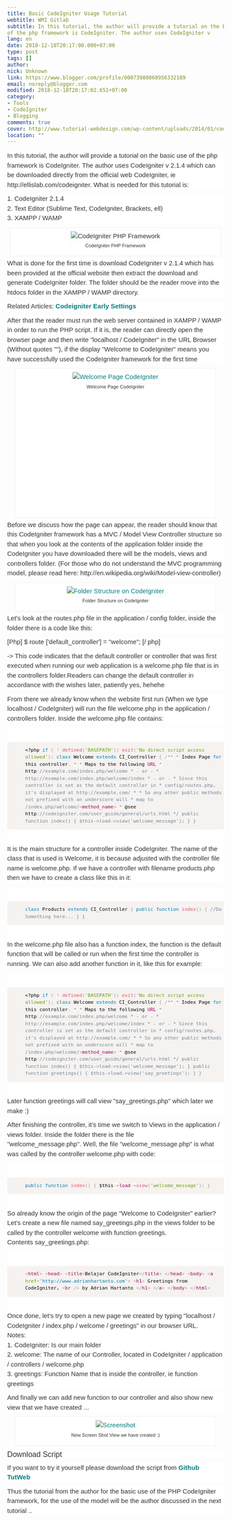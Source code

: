 ```yaml
---
title: Basic CodeIgniter Usage Tutorial
webtitle: WMI Gitlab
subtitle: In this tutorial, the author will provide a tutorial on the basic use
of the php framework is CodeIgniter. The author uses CodeIgniter v
lang: en
date: 2018-12-18T20:17:00.000+07:00
type: post
tags: []
author:
nick: Unknown
link: https://www.blogger.com/profile/00073980860956332189
email: noreply@blogger.com
modified: 2018-12-18T20:17:02.651+07:00
category:
- Tools
- CodeIgniter
- Blogging
comments: true
cover: http://www.tutorial-webdesign.com/wp-content/uploads/2014/01/codeigniter.png
location: ""
---
```


<div style="background-color: white; color: #333333; font-family: Gudea, helvetica, arial, verdana, 'Times New roman', sans-serif; font-size: 15px; line-height: 22.5px; margin-bottom: 10px; padding: 0px; word-wrap: break-word;"><span class="notranslate" style="margin: 0px; padding: 0px;">In this tutorial, the author will provide a tutorial on the basic use of the php framework is CodeIgniter.</span>&nbsp;<span class="notranslate" style="margin: 0px; padding: 0px;">The author uses CodeIgniter v 2.1.4 which can be downloaded directly from the official web CodeIgniter, ie http://ellislab.com/codeigniter.</span>&nbsp;<span class="notranslate" style="margin: 0px; padding: 0px;">What is needed for this tutorial is:</span></div><div style="background-color: white; color: #333333; font-family: Gudea, helvetica, arial, verdana, 'Times New roman', sans-serif; font-size: 15px; line-height: 22.5px; margin-bottom: 10px; padding: 0px; word-wrap: break-word;"><span class="notranslate" style="margin: 0px; padding: 0px;">1. CodeIgniter 2.1.4</span><br><span class="notranslate" style="margin: 0px; padding: 0px;">2. Text Editor (Sublime Text, CodeIgniter, Brackets, ell)</span><br><span class="notranslate" style="margin: 0px; padding: 0px;">3. XAMPP / WAMP</span></div><div class="wp-caption aligncenter" id="attachment_5223" style="background: rgb(255, 255, 255); border: 1px solid rgb(240, 240, 240); color: #333333; font-family: Gudea, helvetica, arial, verdana, 'Times New roman', sans-serif; font-size: 15px; line-height: 22.5px; margin: 5px auto; max-width: 96%; padding: 5px 3px 10px; text-align: center; width: 510px; word-wrap: break-word;"><img alt="CodeIgniter PHP Framework" class="size-full wp-image-5223" src="http://www.tutorial-webdesign.com/wp-content/uploads/2014/01/codeigniter.png" height="312" sizes="(max-width: 500px) 100vw, 500px" srcset="http://www.tutorial-webdesign.com/wp-content/uploads/2014/01/codeigniter.png 500w, http://www.tutorial-webdesign.com/wp-content/uploads/2014/01/codeigniter-450x280.png 450w" style="border: 1px solid rgb(244, 244, 244); box-sizing: border-box; height: auto; margin: 0px; max-width: 100%; padding: 2px; vertical-align: middle; width: auto;" width="500"><br><div class="wp-caption-text" style="font-size: 11px; line-height: 17px; padding: 0px 4px 5px; word-wrap: break-word;"><span class="notranslate" style="margin: 0px; padding: 0px;">CodeIgniter PHP Framework</span></div></div><div style="background-color: white; color: #333333; font-family: Gudea, helvetica, arial, verdana, 'Times New roman', sans-serif; font-size: 15px; line-height: 22.5px; margin-bottom: 10px; padding: 0px; word-wrap: break-word;"><span class="notranslate" style="margin: 0px; padding: 0px;">What is done for the first time is download CodeIgniter v 2.1.4 which has been provided at the official website then extract the download and generate CodeIgniter folder.</span>&nbsp;<span class="notranslate" style="margin: 0px; padding: 0px;">The folder should be the reader move into the htdocs folder in the XAMPP / WAMP directory.</span></div><div style="background-color: white; color: #333333; font-family: Gudea, helvetica, arial, verdana, 'Times New roman', sans-serif; font-size: 15px; line-height: 22.5px; margin-bottom: 10px; padding: 0px; word-wrap: break-word;"><span class="notranslate" style="margin: 0px; padding: 0px;">Related Articles:&nbsp;<strong style="margin: 0px; padding: 0px;"><a href="http://translate.googleusercontent.com/translate_c?depth=1&amp;nv=1&amp;rurl=translate.google.com&amp;sl=id&amp;sp=nmt4&amp;tl=en&amp;u=http://www.tutorial-webdesign.com/menghilangkan-index-php-di-codeigniter/&amp;usg=ALkJrhip-cCW96nqXDsM897bt2TR85zOLw" style="color: #047e7d; margin: 0px; padding: 0px; text-decoration: none;" target="_blank" title="Initial Setting Codeigniter" rel="noopener noreferer nofollow">Codeigniter Early Settings</a></strong></span></div><div style="background-color: white; color: #333333; font-family: Gudea, helvetica, arial, verdana, 'Times New roman', sans-serif; font-size: 15px; line-height: 22.5px; margin-bottom: 10px; padding: 0px; word-wrap: break-word;"><span class="notranslate" style="margin: 0px; padding: 0px;">After that the reader must run the web server contained in XAMPP / WAMP in order to run the PHP script.</span>&nbsp;<span class="notranslate" style="margin: 0px; padding: 0px;">If it is, the reader can directly open the browser page and then write "localhost / CodeIgniter" in the URL Browser (Without quotes ""), if the display "Welcome to CodeIgniter" means you have successfully used the CodeIgniter framework for the first time</span></div><div class="wp-caption aligncenter" id="attachment_5209" style="background: rgb(255, 255, 255); border: 1px solid rgb(240, 240, 240); color: #333333; font-family: Gudea, helvetica, arial, verdana, 'Times New roman', sans-serif; font-size: 15px; line-height: 22.5px; margin: 5px auto; max-width: 96%; padding: 5px 3px 10px; text-align: center; width: 460px; word-wrap: break-word;"><a href="http://www.tutorial-webdesign.com/wp-content/uploads/2014/01/Screen-Shot-2014-01-26-at-2.56.21-PM.png" style="color: #047e7d; margin: 0px; padding: 0px; text-decoration: none;" rel="noopener noreferer nofollow"><img alt="Welcome Page CodeIgniter" class="size-medium wp-image-5209" src="http://www.tutorial-webdesign.com/wp-content/uploads/2014/01/Screen-Shot-2014-01-26-at-2.56.21-PM-450x281.png" height="281" sizes="(max-width: 450px) 100vw, 450px" srcset="http://www.tutorial-webdesign.com/wp-content/uploads/2014/01/Screen-Shot-2014-01-26-at-2.56.21-PM-450x281.png 450w, http://www.tutorial-webdesign.com/wp-content/uploads/2014/01/Screen-Shot-2014-01-26-at-2.56.21-PM-750x468.png 750w, http://www.tutorial-webdesign.com/wp-content/uploads/2014/01/Screen-Shot-2014-01-26-at-2.56.21-PM.png 1280w" style="border: 1px solid rgb(244, 244, 244); box-sizing: border-box; height: auto; margin: 0px; max-width: 100%; padding: 2px; vertical-align: middle; width: auto;" width="450"></a><br><div class="wp-caption-text" style="font-size: 11px; line-height: 17px; padding: 0px 4px 5px; word-wrap: break-word;"><span class="notranslate" style="margin: 0px; padding: 0px;">Welcome Page CodeIgniter</span></div><div class="twd-adpost" style="margin: 0px; padding: 0px; word-wrap: break-word;"><div class="textwidget" style="margin: 0px; padding: 0px; word-wrap: break-word;"><ins id="aswift_0_expand" style="background-color: transparent; border: none; display: inline-table; height: 280px; margin: 0px; padding: 0px; position: relative; visibility: visible; width: 336px;"><ins id="aswift_0_anchor" style="background-color: transparent; border: none; display: block; height: 280px; margin: 0px; padding: 0px; position: relative; visibility: visible; width: 336px;"><iframe allowfullscreen="true" allowtransparency="true" frameborder="0" height="280" hspace="0" id="aswift_0" marginheight="0" marginwidth="0" name="aswift_0" scrolling="no" style="height: 280px; left: 0px; margin: 0px; padding: 0px; position: absolute; top: 0px; width: 336px;" vspace="0" width="336"></iframe></ins></ins></div></div></div><div style="background-color: white; color: #333333; font-family: Gudea, helvetica, arial, verdana, 'Times New roman', sans-serif; font-size: 15px; line-height: 22.5px; margin-bottom: 10px; padding: 0px; word-wrap: break-word;"><span class="notranslate" style="margin: 0px; padding: 0px;">Before we discuss how the page can appear, the reader should know that this CodeIgniter framework has a MVC / Model View Controller structure so that when you look at the contents of the application folder inside the CodeIgniter you have downloaded there will be the models, views and controllers folder.</span>&nbsp;<span class="notranslate" style="margin: 0px; padding: 0px;">(For those who do not understand the MVC programming model, please read here: http://en.wikipedia.org/wiki/Model-view-controller)</span></div><div class="wp-caption aligncenter" id="attachment_5211" style="background: rgb(255, 255, 255); border: 1px solid rgb(240, 240, 240); color: #333333; font-family: Gudea, helvetica, arial, verdana, 'Times New roman', sans-serif; font-size: 15px; line-height: 22.5px; margin: 5px auto; max-width: 96%; padding: 5px 3px 10px; text-align: center; width: 460px; word-wrap: break-word;"><a href="http://www.tutorial-webdesign.com/wp-content/uploads/2014/01/Screen-Shot-2014-01-26-at-2.57.17-PM.png" style="color: #047e7d; margin: 0px; padding: 0px; text-decoration: none;" rel="noopener noreferer nofollow"><img alt="Folder Structure on CodeIgniter" class="size-medium wp-image-5211" src="http://www.tutorial-webdesign.com/wp-content/uploads/2014/01/Screen-Shot-2014-01-26-at-2.57.17-PM-450x281.png" height="281" sizes="(max-width: 450px) 100vw, 450px" srcset="http://www.tutorial-webdesign.com/wp-content/uploads/2014/01/Screen-Shot-2014-01-26-at-2.57.17-PM-450x281.png 450w, http://www.tutorial-webdesign.com/wp-content/uploads/2014/01/Screen-Shot-2014-01-26-at-2.57.17-PM-750x468.png 750w, http://www.tutorial-webdesign.com/wp-content/uploads/2014/01/Screen-Shot-2014-01-26-at-2.57.17-PM.png 1280w" style="border: 1px solid rgb(244, 244, 244); box-sizing: border-box; height: auto; margin: 0px; max-width: 100%; padding: 2px; vertical-align: middle; width: auto;" width="450"></a><br><div class="wp-caption-text" style="font-size: 11px; line-height: 17px; padding: 0px 4px 5px; word-wrap: break-word;"><span class="notranslate" style="margin: 0px; padding: 0px;">Folder Structure on CodeIgniter</span></div></div><div style="background-color: white; color: #333333; font-family: Gudea, helvetica, arial, verdana, 'Times New roman', sans-serif; font-size: 15px; line-height: 22.5px; margin-bottom: 10px; padding: 0px; word-wrap: break-word;"><span class="notranslate" style="margin: 0px; padding: 0px;">Let's look at the routes.php file in the application / config folder, inside the folder there is a code like this:</span></div><div style="background-color: white; color: #333333; font-family: Gudea, helvetica, arial, verdana, 'Times New roman', sans-serif; font-size: 15px; line-height: 22.5px; margin-bottom: 10px; padding: 0px; word-wrap: break-word;"><span class="notranslate" style="margin: 0px; padding: 0px;">[Php] $ route ['default_controller'] = "welcome"; [/ php]</span></div><div style="background-color: white; color: #333333; font-family: Gudea, helvetica, arial, verdana, 'Times New roman', sans-serif; font-size: 15px; line-height: 22.5px; margin-bottom: 10px; padding: 0px; word-wrap: break-word;"><span class="notranslate" style="margin: 0px; padding: 0px;">-&gt; This code indicates that the default controller or controller that was first executed when running our web application is a welcome.php file that is in the controllers folder.</span><span class="notranslate" style="margin: 0px; padding: 0px;">Readers can change the default controller in accordance with the wishes later, patiently yes, hehehe</span></div><div style="background-color: white; color: #333333; font-family: Gudea, helvetica, arial, verdana, 'Times New roman', sans-serif; font-size: 15px; line-height: 22.5px; margin-bottom: 10px; padding: 0px; word-wrap: break-word;"><span class="notranslate" style="margin: 0px; padding: 0px;">From there we already know when the website first run (When we type localhost / CodeIgniter) will run the file welcome.php in the application / controllers folder.</span>&nbsp;<span class="notranslate" style="margin: 0px; padding: 0px;">Inside the welcome.php file contains:</span></div><div class="code-embed-wrapper" style="background-color: white; color: #333333; font-family: Gudea, helvetica, arial, verdana, 'Times New roman', sans-serif; font-size: 15px; line-height: 22.5px; margin: 0px; padding: 1.5em 0px; position: relative; word-wrap: break-word;"><pre class=" code-embed-pre line-numbers language-php" data-line-offset="0" data-start="1" style="background: rgb(245, 242, 240); border-radius: 4px; border: none; color: black; counter-reset: linenumber 0; direction: ltr; font-family: Consolas, Monaco, 'Andale Mono', monospace; font-size: 11px; line-height: 1.5; max-width: 100%; overflow: auto; padding: 1em 0px; position: relative; tab-size: 4; text-shadow: white 0px 1px; word-break: normal; word-spacing: normal; word-wrap: normal;"><code class=" code-embed-code language-php" style="background: transparent; border-radius: 3px; border: 0px; direction: ltr; display: block; font-family: Consolas, Monaco, 'Andale Mono', monospace; font-size: inherit; line-height: 1.5; margin: 0px; padding: 0px 0px 0px 3.8em; position: relative; tab-size: 4; text-shadow: white 0px 1px; word-break: normal; word-spacing: normal; word-wrap: normal;"><span class="token delimiter" style="margin: 0px; padding: 0px;">&lt;?php</span> <span class="token keyword" style="color: #0077aa; margin: 0px; padding: 0px;">if</span> <span class="token punctuation" style="color: #999999; margin: 0px; padding: 0px;">(</span> <span class="token operator" style="background: rgba(255 , 255 , 255 , 0.498039); color: #a67f59; margin: 0px; padding: 0px;">!</span> <span class="token function" style="color: #dd4a68; margin: 0px; padding: 0px;">defined</span><span class="token punctuation" style="color: #999999; margin: 0px; padding: 0px;">(</span><span class="token string" style="color: #669900; margin: 0px; padding: 0px;">'BASEPATH'</span><span class="token punctuation" style="color: #999999; margin: 0px; padding: 0px;">)</span><span class="token punctuation" style="color: #999999; margin: 0px; padding: 0px;">)</span> <span class="token function" style="color: #dd4a68; margin: 0px; padding: 0px;">exit</span><span class="token punctuation" style="color: #999999; margin: 0px; padding: 0px;">(</span><span class="token string" style="color: #669900; margin: 0px; padding: 0px;">'No direct script access allowed'</span><span class="token punctuation" style="color: #999999; margin: 0px; padding: 0px;">)</span><span class="token punctuation" style="color: #999999; margin: 0px; padding: 0px;">;</span> <span class="token keyword" style="color: #0077aa; margin: 0px; padding: 0px;">class</span> <span class="token class-name" style="margin: 0px; padding: 0px;">Welcome</span> <span class="token keyword" style="color: #0077aa; margin: 0px; padding: 0px;">extends</span> <span class="token class-name" style="margin: 0px; padding: 0px;">CI_Controller</span> <span class="token punctuation" style="color: #999999; margin: 0px; padding: 0px;">{</span> <span class="token operator" style="background: rgba(255 , 255 , 255 , 0.498039); color: #a67f59; margin: 0px; padding: 0px;">/</span><span class="token operator" style="background: rgba(255 , 255 , 255 , 0.498039); color: #a67f59; margin: 0px; padding: 0px;">*</span><span class="token operator" style="background: rgba(255 , 255 , 255 , 0.498039); color: #a67f59; margin: 0px; padding: 0px;">*</span> <span class="token operator" style="background: rgba(255 , 255 , 255 , 0.498039); color: #a67f59; margin: 0px; padding: 0px;">*</span> Index Page <span class="token keyword" style="color: #0077aa; margin: 0px; padding: 0px;">for</span> this controller<span class="token punctuation" style="color: #999999; margin: 0px; padding: 0px;">.</span> <span class="token operator" style="background: rgba(255 , 255 , 255 , 0.498039); color: #a67f59; margin: 0px; padding: 0px;">*</span> <span class="token operator" style="background: rgba(255 , 255 , 255 , 0.498039); color: #a67f59; margin: 0px; padding: 0px;">*</span> Maps to the following <span class="token constant" style="color: #990055; margin: 0px; padding: 0px;">URL</span> <span class="token operator" style="background: rgba(255 , 255 , 255 , 0.498039); color: #a67f59; margin: 0px; padding: 0px;">*</span> http<span class="token punctuation" style="color: #999999; margin: 0px; padding: 0px;">:</span><span class="token comment" spellcheck="true" style="color: slategrey; margin: 0px; padding: 0px;">//example.com/index.php/welcome * - or - * http://example.com/index.php/welcome/index * - or - * Since this controller is set as the default controller in * config/routes.php, it's displayed at http://example.com/ * * So any other public methods not prefixed with an underscore will * map to /index.php/welcome/</span><span class="token markup" style="margin: 0px; padding: 0px;"><span class="token tag" style="color: #990055; margin: 0px; padding: 0px;"><span class="token tag" style="margin: 0px; padding: 0px;"><span class="token punctuation" style="color: #999999; margin: 0px; padding: 0px;">&lt;</span>method_name</span><span class="token punctuation" style="color: #999999; margin: 0px; padding: 0px;">&gt;</span></span></span> <span class="token operator" style="background: rgba(255 , 255 , 255 , 0.498039); color: #a67f59; margin: 0px; padding: 0px;">*</span> @see http<span class="token punctuation" style="color: #999999; margin: 0px; padding: 0px;">:</span><span class="token comment" spellcheck="true" style="color: slategrey; margin: 0px; padding: 0px;">//codeigniter.com/user_guide/general/urls.html */ public function index() { $this-&gt;load-&gt;view('welcome_message'); } } </span><span class="line-numbers-rows" style="-webkit-user-select: none; border-right-color: rgb(153, 153, 153); border-right-style: solid; border-right-width: 1px; left: 0px; letter-spacing: -1px; margin: 0px; padding: 0px; pointer-events: none; position: absolute; top: 0px; width: 3em;"><span style="counter-increment: linenumber 1; display: block; margin: 0px; padding: 0px; pointer-events: none;"></span></span></code></pre><div class="code-embed-infos" style="background: rgb(216, 216, 216); bottom: 0px; left: 0px; margin: 0px; overflow: hidden; padding: 0px; position: relative; width: 300px; word-wrap: break-word;"></div></div><div style="background-color: white; color: #333333; font-family: Gudea, helvetica, arial, verdana, 'Times New roman', sans-serif; font-size: 15px; line-height: 22.5px; margin-bottom: 10px; padding: 0px; word-wrap: break-word;"><span class="notranslate" style="margin: 0px; padding: 0px;">It is the main structure for a controller inside CodeIgniter.</span>&nbsp;<span class="notranslate" style="margin: 0px; padding: 0px;">The name of the class that is used is Welcome, it is because adjusted with the controller file name is welcome.php.</span>&nbsp;<span class="notranslate" style="margin: 0px; padding: 0px;">If we have a controller with filename products.php then we have to create a class like this in it:</span></div><div class="code-embed-wrapper" style="background-color: white; color: #333333; font-family: Gudea, helvetica, arial, verdana, 'Times New roman', sans-serif; font-size: 15px; line-height: 22.5px; margin: 0px; padding: 1.5em 0px; position: relative; word-wrap: break-word;"><pre class=" code-embed-pre line-numbers language-php" data-line-offset="0" data-start="1" style="background: rgb(245, 242, 240); border-radius: 4px; border: none; color: black; counter-reset: linenumber 0; direction: ltr; font-family: Consolas, Monaco, 'Andale Mono', monospace; font-size: 11px; line-height: 1.5; max-width: 100%; overflow: auto; padding: 1em 0px; position: relative; tab-size: 4; text-shadow: white 0px 1px; word-break: normal; word-spacing: normal; word-wrap: normal;"><code class=" code-embed-code language-php" style="background: transparent; border-radius: 3px; border: 0px; direction: ltr; display: block; font-family: Consolas, Monaco, 'Andale Mono', monospace; font-size: inherit; line-height: 1.5; margin: 0px; padding: 0px 0px 0px 3.8em; position: relative; tab-size: 4; text-shadow: white 0px 1px; word-break: normal; word-spacing: normal; word-wrap: normal;"><span class="token keyword" style="color: #0077aa; margin: 0px; padding: 0px;">class</span> <span class="token class-name" style="margin: 0px; padding: 0px;">Products</span> <span class="token keyword" style="color: #0077aa; margin: 0px; padding: 0px;">extends</span> <span class="token class-name" style="margin: 0px; padding: 0px;">CI_Controller</span> <span class="token punctuation" style="color: #999999; margin: 0px; padding: 0px;">{</span> <span class="token keyword" style="color: #0077aa; margin: 0px; padding: 0px;">public</span> <span class="token keyword" style="color: #0077aa; margin: 0px; padding: 0px;">function</span> <span class="token function" style="color: #dd4a68; margin: 0px; padding: 0px;">index</span><span class="token punctuation" style="color: #999999; margin: 0px; padding: 0px;">(</span><span class="token punctuation" style="color: #999999; margin: 0px; padding: 0px;">)</span> <span class="token punctuation" style="color: #999999; margin: 0px; padding: 0px;">{</span> <span class="token comment" spellcheck="true" style="color: slategrey; margin: 0px; padding: 0px;">//Do Something here... } } </span><span class="line-numbers-rows" style="-webkit-user-select: none; border-right-color: rgb(153, 153, 153); border-right-style: solid; border-right-width: 1px; left: 0px; letter-spacing: -1px; margin: 0px; padding: 0px; pointer-events: none; position: absolute; top: 0px; width: 3em;"><span style="counter-increment: linenumber 1; display: block; margin: 0px; padding: 0px; pointer-events: none;"></span></span></code></pre><div class="code-embed-infos" style="background: rgb(216, 216, 216); bottom: 0px; left: 0px; margin: 0px; overflow: hidden; padding: 0px; position: relative; width: 300px; word-wrap: break-word;"></div></div><div style="background-color: white; color: #333333; font-family: Gudea, helvetica, arial, verdana, 'Times New roman', sans-serif; font-size: 15px; line-height: 22.5px; margin-bottom: 10px; padding: 0px; word-wrap: break-word;"><span class="notranslate" style="margin: 0px; padding: 0px;">In the welcome.php file also has a function index, the function is the default function that will be called or run when the first time the controller is running.</span>&nbsp;<span class="notranslate" style="margin: 0px; padding: 0px;">We can also add another function in it, like this for example:</span></div><div class="code-embed-wrapper" style="background-color: white; color: #333333; font-family: Gudea, helvetica, arial, verdana, 'Times New roman', sans-serif; font-size: 15px; line-height: 22.5px; margin: 0px; padding: 1.5em 0px; position: relative; word-wrap: break-word;"><pre class=" code-embed-pre line-numbers language-php" data-line-offset="0" data-start="1" style="background: rgb(245, 242, 240); border-radius: 4px; border: none; color: black; counter-reset: linenumber 0; direction: ltr; font-family: Consolas, Monaco, 'Andale Mono', monospace; font-size: 11px; line-height: 1.5; max-width: 100%; overflow: auto; padding: 1em 0px; position: relative; tab-size: 4; text-shadow: white 0px 1px; word-break: normal; word-spacing: normal; word-wrap: normal;"><code class=" code-embed-code language-php" style="background: transparent; border-radius: 3px; border: 0px; direction: ltr; display: block; font-family: Consolas, Monaco, 'Andale Mono', monospace; font-size: inherit; line-height: 1.5; margin: 0px; padding: 0px 0px 0px 3.8em; position: relative; tab-size: 4; text-shadow: white 0px 1px; word-break: normal; word-spacing: normal; word-wrap: normal;"><span class="token delimiter" style="margin: 0px; padding: 0px;">&lt;?php</span> <span class="token keyword" style="color: #0077aa; margin: 0px; padding: 0px;">if</span> <span class="token punctuation" style="color: #999999; margin: 0px; padding: 0px;">(</span> <span class="token operator" style="background: rgba(255 , 255 , 255 , 0.498039); color: #a67f59; margin: 0px; padding: 0px;">!</span> <span class="token function" style="color: #dd4a68; margin: 0px; padding: 0px;">defined</span><span class="token punctuation" style="color: #999999; margin: 0px; padding: 0px;">(</span><span class="token string" style="color: #669900; margin: 0px; padding: 0px;">'BASEPATH'</span><span class="token punctuation" style="color: #999999; margin: 0px; padding: 0px;">)</span><span class="token punctuation" style="color: #999999; margin: 0px; padding: 0px;">)</span> <span class="token function" style="color: #dd4a68; margin: 0px; padding: 0px;">exit</span><span class="token punctuation" style="color: #999999; margin: 0px; padding: 0px;">(</span><span class="token string" style="color: #669900; margin: 0px; padding: 0px;">'No direct script access allowed'</span><span class="token punctuation" style="color: #999999; margin: 0px; padding: 0px;">)</span><span class="token punctuation" style="color: #999999; margin: 0px; padding: 0px;">;</span> <span class="token keyword" style="color: #0077aa; margin: 0px; padding: 0px;">class</span> <span class="token class-name" style="margin: 0px; padding: 0px;">Welcome</span> <span class="token keyword" style="color: #0077aa; margin: 0px; padding: 0px;">extends</span> <span class="token class-name" style="margin: 0px; padding: 0px;">CI_Controller</span> <span class="token punctuation" style="color: #999999; margin: 0px; padding: 0px;">{</span> <span class="token operator" style="background: rgba(255 , 255 , 255 , 0.498039); color: #a67f59; margin: 0px; padding: 0px;">/</span><span class="token operator" style="background: rgba(255 , 255 , 255 , 0.498039); color: #a67f59; margin: 0px; padding: 0px;">*</span><span class="token operator" style="background: rgba(255 , 255 , 255 , 0.498039); color: #a67f59; margin: 0px; padding: 0px;">*</span> <span class="token operator" style="background: rgba(255 , 255 , 255 , 0.498039); color: #a67f59; margin: 0px; padding: 0px;">*</span> Index Page <span class="token keyword" style="color: #0077aa; margin: 0px; padding: 0px;">for</span> this controller<span class="token punctuation" style="color: #999999; margin: 0px; padding: 0px;">.</span> <span class="token operator" style="background: rgba(255 , 255 , 255 , 0.498039); color: #a67f59; margin: 0px; padding: 0px;">*</span> <span class="token operator" style="background: rgba(255 , 255 , 255 , 0.498039); color: #a67f59; margin: 0px; padding: 0px;">*</span> Maps to the following <span class="token constant" style="color: #990055; margin: 0px; padding: 0px;">URL</span> <span class="token operator" style="background: rgba(255 , 255 , 255 , 0.498039); color: #a67f59; margin: 0px; padding: 0px;">*</span> http<span class="token punctuation" style="color: #999999; margin: 0px; padding: 0px;">:</span><span class="token comment" spellcheck="true" style="color: slategrey; margin: 0px; padding: 0px;">//example.com/index.php/welcome * - or - * http://example.com/index.php/welcome/index * - or - * Since this controller is set as the default controller in * config/routes.php, it's displayed at http://example.com/ * * So any other public methods not prefixed with an underscore will * map to /index.php/welcome/</span><span class="token markup" style="margin: 0px; padding: 0px;"><span class="token tag" style="color: #990055; margin: 0px; padding: 0px;"><span class="token tag" style="margin: 0px; padding: 0px;"><span class="token punctuation" style="color: #999999; margin: 0px; padding: 0px;">&lt;</span>method_name</span><span class="token punctuation" style="color: #999999; margin: 0px; padding: 0px;">&gt;</span></span></span> <span class="token operator" style="background: rgba(255 , 255 , 255 , 0.498039); color: #a67f59; margin: 0px; padding: 0px;">*</span> @see http<span class="token punctuation" style="color: #999999; margin: 0px; padding: 0px;">:</span><span class="token comment" spellcheck="true" style="color: slategrey; margin: 0px; padding: 0px;">//codeigniter.com/user_guide/general/urls.html */ public function index() { $this-&gt;load-&gt;view('welcome_message'); } public function greetings() { $this-&gt;load-&gt;view('say_greetings'); } } </span><span class="line-numbers-rows" style="-webkit-user-select: none; border-right-color: rgb(153, 153, 153); border-right-style: solid; border-right-width: 1px; left: 0px; letter-spacing: -1px; margin: 0px; padding: 0px; pointer-events: none; position: absolute; top: 0px; width: 3em;"><span style="counter-increment: linenumber 1; display: block; margin: 0px; padding: 0px; pointer-events: none;"></span></span></code></pre><div class="code-embed-infos" style="background: rgb(216, 216, 216); bottom: 0px; left: 0px; margin: 0px; overflow: hidden; padding: 0px; position: relative; width: 300px; word-wrap: break-word;"></div></div><div style="background-color: white; color: #333333; font-family: Gudea, helvetica, arial, verdana, 'Times New roman', sans-serif; font-size: 15px; line-height: 22.5px; margin-bottom: 10px; padding: 0px; word-wrap: break-word;"><span class="notranslate" style="margin: 0px; padding: 0px;">Later function greetings will call view "say_greetings.php" which later we make :)</span></div><div style="background-color: white; color: #333333; font-family: Gudea, helvetica, arial, verdana, 'Times New roman', sans-serif; font-size: 15px; line-height: 22.5px; margin-bottom: 10px; padding: 0px; word-wrap: break-word;"><span class="notranslate" style="margin: 0px; padding: 0px;">After finishing the controller, it's time we switch to Views in the application / views folder.</span>&nbsp;<span class="notranslate" style="margin: 0px; padding: 0px;">Inside the folder there is the file "welcome_message.php".</span>&nbsp;<span class="notranslate" style="margin: 0px; padding: 0px;">Well, the file "welcome_message.php" is what was called by the controller welcome.php with code:</span></div><div class="code-embed-wrapper" style="background-color: white; color: #333333; font-family: Gudea, helvetica, arial, verdana, 'Times New roman', sans-serif; font-size: 15px; line-height: 22.5px; margin: 0px; padding: 1.5em 0px; position: relative; word-wrap: break-word;"><pre class=" code-embed-pre line-numbers language-php" data-line-offset="0" data-start="1" style="background: rgb(245, 242, 240); border-radius: 4px; border: none; color: black; counter-reset: linenumber 0; direction: ltr; font-family: Consolas, Monaco, 'Andale Mono', monospace; font-size: 11px; line-height: 1.5; max-width: 100%; overflow: auto; padding: 1em 0px; position: relative; tab-size: 4; text-shadow: white 0px 1px; word-break: normal; word-spacing: normal; word-wrap: normal;"><code class=" code-embed-code language-php" style="background: transparent; border-radius: 3px; border: 0px; direction: ltr; display: block; font-family: Consolas, Monaco, 'Andale Mono', monospace; font-size: inherit; line-height: 1.5; margin: 0px; padding: 0px 0px 0px 3.8em; position: relative; tab-size: 4; text-shadow: white 0px 1px; word-break: normal; word-spacing: normal; word-wrap: normal;"><span class="token keyword" style="color: #0077aa; margin: 0px; padding: 0px;">public</span> <span class="token keyword" style="color: #0077aa; margin: 0px; padding: 0px;">function</span> <span class="token function" style="color: #dd4a68; margin: 0px; padding: 0px;">index</span><span class="token punctuation" style="color: #999999; margin: 0px; padding: 0px;">(</span><span class="token punctuation" style="color: #999999; margin: 0px; padding: 0px;">)</span> <span class="token punctuation" style="color: #999999; margin: 0px; padding: 0px;">{</span> <span class="token this" style="margin: 0px; padding: 0px;">$this</span><span class="token operator" style="background: rgba(255 , 255 , 255 , 0.498039); color: #a67f59; margin: 0px; padding: 0px;">-</span><span class="token operator" style="background: rgba(255 , 255 , 255 , 0.498039); color: #a67f59; margin: 0px; padding: 0px;">&gt;</span><span class="token property" style="color: #990055; margin: 0px; padding: 0px;">load</span><span class="token operator" style="background: rgba(255 , 255 , 255 , 0.498039); color: #a67f59; margin: 0px; padding: 0px;">-</span><span class="token operator" style="background: rgba(255 , 255 , 255 , 0.498039); color: #a67f59; margin: 0px; padding: 0px;">&gt;</span><span class="token function" style="color: #dd4a68; margin: 0px; padding: 0px;">view</span><span class="token punctuation" style="color: #999999; margin: 0px; padding: 0px;">(</span><span class="token string" style="color: #669900; margin: 0px; padding: 0px;">'welcome_message'</span><span class="token punctuation" style="color: #999999; margin: 0px; padding: 0px;">)</span><span class="token punctuation" style="color: #999999; margin: 0px; padding: 0px;">;</span> <span class="token punctuation" style="color: #999999; margin: 0px; padding: 0px;">}</span> <span class="line-numbers-rows" style="-webkit-user-select: none; border-right-color: rgb(153, 153, 153); border-right-style: solid; border-right-width: 1px; left: 0px; letter-spacing: -1px; margin: 0px; padding: 0px; pointer-events: none; position: absolute; top: 0px; width: 3em;"><span style="counter-increment: linenumber 1; display: block; margin: 0px; padding: 0px; pointer-events: none;"></span></span></code></pre><div class="code-embed-infos" style="background: rgb(216, 216, 216); bottom: 0px; left: 0px; margin: 0px; overflow: hidden; padding: 0px; position: relative; width: 300px; word-wrap: break-word;"></div></div><div style="background-color: white; color: #333333; font-family: Gudea, helvetica, arial, verdana, 'Times New roman', sans-serif; font-size: 15px; line-height: 22.5px; margin-bottom: 10px; padding: 0px; word-wrap: break-word;"><span class="notranslate" style="margin: 0px; padding: 0px;">So already know the origin of the page "Welcome to CodeIgniter" earlier?</span><br><span class="notranslate" style="margin: 0px; padding: 0px;">Let's create a new file named say_greetings.php in the views folder to be called by the controller welcome with function greetings.</span><br><span class="notranslate" style="margin: 0px; padding: 0px;">Contents say_greetings.php:</span></div><div class="code-embed-wrapper" style="background-color: white; color: #333333; font-family: Gudea, helvetica, arial, verdana, 'Times New roman', sans-serif; font-size: 15px; line-height: 22.5px; margin: 0px; padding: 1.5em 0px; position: relative; word-wrap: break-word;"><pre class=" code-embed-pre line-numbers language-markup" data-line-offset="0" data-start="1" style="background: rgb(245, 242, 240); border-radius: 4px; border: none; color: black; counter-reset: linenumber 0; direction: ltr; font-family: Consolas, Monaco, 'Andale Mono', monospace; font-size: 11px; line-height: 1.5; max-width: 100%; overflow: auto; padding: 1em 0px; position: relative; tab-size: 4; text-shadow: white 0px 1px; word-break: normal; word-spacing: normal; word-wrap: normal;"><code class=" code-embed-code language-markup" style="background: transparent; border-radius: 3px; border: 0px; direction: ltr; display: block; font-family: Consolas, Monaco, 'Andale Mono', monospace; font-size: inherit; line-height: 1.5; margin: 0px; padding: 0px 0px 0px 3.8em; position: relative; tab-size: 4; text-shadow: white 0px 1px; word-break: normal; word-spacing: normal; word-wrap: normal;"><span class="token tag" style="color: #990055; margin: 0px; padding: 0px;"><span class="token tag" style="margin: 0px; padding: 0px;"><span class="token punctuation" style="color: #999999; margin: 0px; padding: 0px;">&lt;</span>html</span><span class="token punctuation" style="color: #999999; margin: 0px; padding: 0px;">&gt;</span></span> <span class="token tag" style="color: #990055; margin: 0px; padding: 0px;"><span class="token tag" style="margin: 0px; padding: 0px;"><span class="token punctuation" style="color: #999999; margin: 0px; padding: 0px;">&lt;</span>head</span><span class="token punctuation" style="color: #999999; margin: 0px; padding: 0px;">&gt;</span></span> <span class="token tag" style="color: #990055; margin: 0px; padding: 0px;"><span class="token tag" style="margin: 0px; padding: 0px;"><span class="token punctuation" style="color: #999999; margin: 0px; padding: 0px;">&lt;</span>title</span><span class="token punctuation" style="color: #999999; margin: 0px; padding: 0px;">&gt;</span></span>Belajar CodeIgniter<span class="token tag" style="color: #990055; margin: 0px; padding: 0px;"><span class="token tag" style="margin: 0px; padding: 0px;"><span class="token punctuation" style="color: #999999; margin: 0px; padding: 0px;">&lt;/</span>title</span><span class="token punctuation" style="color: #999999; margin: 0px; padding: 0px;">&gt;</span></span> <span class="token tag" style="color: #990055; margin: 0px; padding: 0px;"><span class="token tag" style="margin: 0px; padding: 0px;"><span class="token punctuation" style="color: #999999; margin: 0px; padding: 0px;">&lt;/</span>head</span><span class="token punctuation" style="color: #999999; margin: 0px; padding: 0px;">&gt;</span></span> <span class="token tag" style="color: #990055; margin: 0px; padding: 0px;"><span class="token tag" style="margin: 0px; padding: 0px;"><span class="token punctuation" style="color: #999999; margin: 0px; padding: 0px;">&lt;</span>body</span><span class="token punctuation" style="color: #999999; margin: 0px; padding: 0px;">&gt;</span></span> <span class="token tag" style="color: #990055; margin: 0px; padding: 0px;"><span class="token tag" style="margin: 0px; padding: 0px;"><span class="token punctuation" style="color: #999999; margin: 0px; padding: 0px;">&lt;</span>a</span> <span class="token attr-name" style="color: #669900; margin: 0px; padding: 0px;">href</span><span class="token attr-value" style="color: #0077aa; margin: 0px; padding: 0px;"><span class="token punctuation" style="color: #999999; margin: 0px; padding: 0px;">=</span><span class="token punctuation" style="color: #999999; margin: 0px; padding: 0px;">"</span>http://www.adrianhartanto.com<span class="token punctuation" style="color: #999999; margin: 0px; padding: 0px;">"</span></span><span class="token punctuation" style="color: #999999; margin: 0px; padding: 0px;">&gt;</span></span> <span class="token tag" style="color: #990055; margin: 0px; padding: 0px;"><span class="token tag" style="margin: 0px; padding: 0px;"><span class="token punctuation" style="color: #999999; margin: 0px; padding: 0px;">&lt;</span>h1</span><span class="token punctuation" style="color: #999999; margin: 0px; padding: 0px;">&gt;</span></span> Greetings from CodeIgniter, <span class="token tag" style="color: #990055; margin: 0px; padding: 0px;"><span class="token tag" style="margin: 0px; padding: 0px;"><span class="token punctuation" style="color: #999999; margin: 0px; padding: 0px;">&lt;</span>br</span> <span class="token punctuation" style="color: #999999; margin: 0px; padding: 0px;">/&gt;</span></span> by Adrian Hartanto <span class="token tag" style="color: #990055; margin: 0px; padding: 0px;"><span class="token tag" style="margin: 0px; padding: 0px;"><span class="token punctuation" style="color: #999999; margin: 0px; padding: 0px;">&lt;/</span>h1</span><span class="token punctuation" style="color: #999999; margin: 0px; padding: 0px;">&gt;</span></span> <span class="token tag" style="color: #990055; margin: 0px; padding: 0px;"><span class="token tag" style="margin: 0px; padding: 0px;"><span class="token punctuation" style="color: #999999; margin: 0px; padding: 0px;">&lt;/</span>a</span><span class="token punctuation" style="color: #999999; margin: 0px; padding: 0px;">&gt;</span></span> <span class="token tag" style="color: #990055; margin: 0px; padding: 0px;"><span class="token tag" style="margin: 0px; padding: 0px;"><span class="token punctuation" style="color: #999999; margin: 0px; padding: 0px;">&lt;/</span>body</span><span class="token punctuation" style="color: #999999; margin: 0px; padding: 0px;">&gt;</span></span> <span class="token tag" style="color: #990055; margin: 0px; padding: 0px;"><span class="token tag" style="margin: 0px; padding: 0px;"><span class="token punctuation" style="color: #999999; margin: 0px; padding: 0px;">&lt;/</span>html</span><span class="token punctuation" style="color: #999999; margin: 0px; padding: 0px;">&gt;</span></span> <span class="line-numbers-rows" style="-webkit-user-select: none; border-right-color: rgb(153, 153, 153); border-right-style: solid; border-right-width: 1px; left: 0px; letter-spacing: -1px; margin: 0px; padding: 0px; pointer-events: none; position: absolute; top: 0px; width: 3em;"><span style="counter-increment: linenumber 1; display: block; margin: 0px; padding: 0px; pointer-events: none;"></span></span></code></pre><div class="code-embed-infos" style="background: rgb(216, 216, 216); bottom: 0px; left: 0px; margin: 0px; overflow: hidden; padding: 0px; position: relative; width: 300px; word-wrap: break-word;"></div></div><div style="background-color: white; color: #333333; font-family: Gudea, helvetica, arial, verdana, 'Times New roman', sans-serif; font-size: 15px; line-height: 22.5px; margin-bottom: 10px; padding: 0px; word-wrap: break-word;"><span class="notranslate" style="margin: 0px; padding: 0px;">Once done, let's try to open a new page we created by typing "localhost / CodeIgniter / index.php / welcome / greetings" in our browser URL.</span><br><span class="notranslate" style="margin: 0px; padding: 0px;">Notes:</span><br><span class="notranslate" style="margin: 0px; padding: 0px;">1. CodeIgniter: Is our main folder</span><br><span class="notranslate" style="margin: 0px; padding: 0px;">2. welcome: The name of our Controller, located in CodeIgniter / application / controllers / welcome.php</span><br><span class="notranslate" style="margin: 0px; padding: 0px;">3. greetings: Function Name that is inside the controller, ie function greetings</span></div><div style="background-color: white; color: #333333; font-family: Gudea, helvetica, arial, verdana, 'Times New roman', sans-serif; font-size: 15px; line-height: 22.5px; margin-bottom: 10px; padding: 0px; word-wrap: break-word;"><span class="notranslate" style="margin: 0px; padding: 0px;">And finally we can add new function to our controller and also show new view that we have created ...</span></div><div class="wp-caption aligncenter" id="attachment_5205" style="background: rgb(255, 255, 255); border: 1px solid rgb(240, 240, 240); color: #333333; font-family: Gudea, helvetica, arial, verdana, 'Times New roman', sans-serif; font-size: 15px; line-height: 22.5px; margin: 5px auto; max-width: 96%; padding: 5px 3px 10px; text-align: center; width: 460px; word-wrap: break-word;"><a href="http://www.tutorial-webdesign.com/wp-content/uploads/2014/01/Screen-Shot-2014-01-26-at-4.21.58-PM.png" style="color: #047e7d; margin: 0px; padding: 0px; text-decoration: none;" rel="noopener noreferer nofollow"><img alt="Screenshot" class="size-medium wp-image-5205" src="http://www.tutorial-webdesign.com/wp-content/uploads/2014/01/Screen-Shot-2014-01-26-at-4.21.58-PM-450x281.png" height="281" sizes="(max-width: 450px) 100vw, 450px" srcset="http://www.tutorial-webdesign.com/wp-content/uploads/2014/01/Screen-Shot-2014-01-26-at-4.21.58-PM-450x281.png 450w, http://www.tutorial-webdesign.com/wp-content/uploads/2014/01/Screen-Shot-2014-01-26-at-4.21.58-PM-750x468.png 750w, http://www.tutorial-webdesign.com/wp-content/uploads/2014/01/Screen-Shot-2014-01-26-at-4.21.58-PM.png 1280w" style="border: 1px solid rgb(244, 244, 244); box-sizing: border-box; height: auto; margin: 0px; max-width: 100%; padding: 2px; vertical-align: middle; width: auto;" width="450"></a><br><div class="wp-caption-text" style="font-size: 11px; line-height: 17px; padding: 0px 4px 5px; word-wrap: break-word;"><span class="notranslate" style="margin: 0px; padding: 0px;">New Screen Shot View we have created :)</span></div></div><h4 style="background-color: white; color: #333333; font-family: LatoBold, Helvetica, Arial, sans-serif; font-size: 17.5px; font-weight: 400; line-height: 20px; margin: 10px 0px; padding: 0px; text-rendering: optimizelegibility;"><span class="notranslate" style="margin: 0px; padding: 0px;">Download Script</span></h4><div style="background-color: white; color: #333333; font-family: Gudea, helvetica, arial, verdana, 'Times New roman', sans-serif; font-size: 15px; line-height: 22.5px; margin-bottom: 10px; padding: 0px; word-wrap: break-word;"><span class="notranslate" style="margin: 0px; padding: 0px;">If you want to try it yourself please download the script from&nbsp;<strong style="margin: 0px; padding: 0px;"><a href="https://translate.googleusercontent.com/translate_c?depth=1&amp;nv=1&amp;rurl=translate.google.com&amp;sl=id&amp;sp=nmt4&amp;tl=en&amp;u=https://github.com/tutweb/Tutorial-Dasar-Codeigniter&amp;usg=ALkJrhjGvzxY3OcB3mc-FOH-ftUk1t5ipg" style="color: #047e7d; margin: 0px; padding: 0px; text-decoration: none;" target="_blank" title="Download Script From Github" rel="noopener noreferer nofollow">Github TutWeb</a></strong></span></div><div style="background-color: white; color: #333333; font-family: Gudea, helvetica, arial, verdana, 'Times New roman', sans-serif; font-size: 15px; line-height: 22.5px; margin-bottom: 10px; padding: 0px; word-wrap: break-word;"><span class="notranslate" style="margin: 0px; padding: 0px;">Thus the tutorial from the author for the basic use of the PHP CodeIgniter framework, for the use of the model will be the author discussed in the next tutorial ..</span></div>